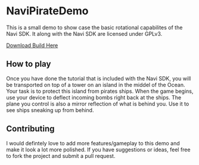 # NaviPirateDemo

This is a small demo to show case the basic rotational capabilites of the Navi SDK. It along with the Navi SDK are licensed under GPLv3.

[Download Build Here](https://drive.google.com/file/d/0B3LXlcDQHnnWQWJmcWNFR2p6b2s/view?usp=sharing)

## How to play

Once you have done the tutorial that is included with the Navi SDK, you will be transported on top of a tower on an island in the middel of the Ocean. Your task is to protect this island from pirates ships. When the game begins, use your device to deflect incoming bombs right back at the ships. The plane you control is also a mirror reflection of what is behind you. Use it to see ships sneaking up from behind. 

## Contributing

I would defintely love to add more features/gameplay to this demo and make it look a lot more polished. If you have suggestions or ideas, feel free to fork the project and submit a pull request.
